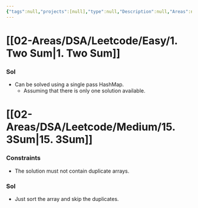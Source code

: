 ```yaml
---
{"tags":null,"projects":[null],"type":null,"Description":null,"Areas":null,"publish":true,"PassFrontmatter":true,"created":"2025-01-14T15:25:43.336+05:30","updated":"2024-12-26T15:07:58.000+05:30"}
---
```


# [[02-Areas/DSA/Leetcode/Easy/1. Two Sum\|1. Two Sum]]
### Sol
- Can be solved using a single pass HashMap.
	- Assuming that there is only one solution available.

# [[02-Areas/DSA/Leetcode/Medium/15. 3Sum\|15. 3Sum]]
### Constraints
- The solution must not contain duplicate arrays. 
### Sol
- Just sort the array and skip the duplicates. 
